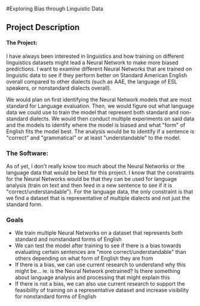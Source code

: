#Exploring Bias through Linguistic Data

## Project Description
#### The Project:
I have always been interested in linguistics and how training on different linguistics datasets might lead a Neural Network to make more biased predictions. I want to examine different Neural Networks that are trained on linguistic data to see if they perform better on Standard American English overall compared to other dialects (such as AAE, the language of ESL speakers, or nonstandard dialects overall). 

We would plan on first identifying the Neural Network models that are most standard for Language evaluation. Then, we would figure out what language data we could use to train the model that represent both standard and non-standard dialects. We would then conduct multiple experiments on said data and the models to identify where the model is biased and what "form" of English fits the model best. The analysis would be to identify if a sentence is "correct" and "grammatical" or at least "understandable" to the model.  

### The Software:

As of yet, I don't really know too much about the Neural Networks or the language data that would be best for this project. I know that the constraints for the Neural Networks would be that they can be used for language analysis (train on text and then feed in a new sentence to see if it is "correct/understandable"). For the language data, the only constraint is that we find a dataset that is representative of multiple dialects and not just the standard form. 

### Goals
* We train multiple Neural Networks on a dataset that represents both standard and nonstandard forms of English
* We can test the model after training to see if there is a bias towards evaluating certain sentences are "more correct/understandable" than others depending on what form of English they are from
* If there is a bias, we can use current research to understand why this might be... ie. is the Neural Network pretrained? Is there something about language analysis and processing that might explain this
* If there is not a bias, we can also use current research to support the feasibility of training on a representative dataset and increase visibility for nonstandard forms of English

